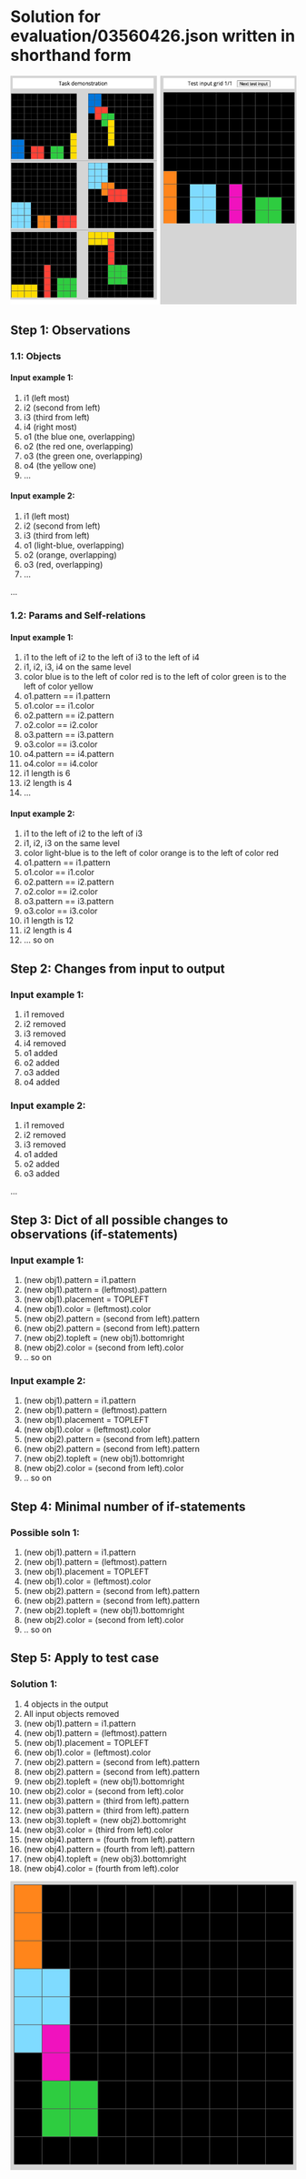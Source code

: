 # Solution for evaluation/03560426.json written in shorthand form

![problem screenshot](../../images/03560426-1.png)

## Step 1: Observations
### 1.1: Objects
#### Input example 1:
1. i1 (left most)
1. i2 (second from left)
1. i3 (third from left)
1. i4 (right most)
1. o1 (the blue one, overlapping)
1. o2 (the red one, overlapping)
1. o3 (the green one, overlapping)
1. o4 (the yellow one)
1. ...

#### Input example 2:
1. i1 (left most)
1. i2 (second from left)
1. i3 (third from left)
1. o1 (light-blue, overlapping)
1. o2 (orange, overlapping)
1. o3 (red, overlapping)
1. ...

...

### 1.2: Params and Self-relations
#### Input example 1:
1. i1 to the left of i2 to the left of i3 to the left of i4
1. i1, i2, i3, i4 on the same level
1. color blue is to the left of color red is to the left of color green is to the left of color yellow
1. o1.pattern == i1.pattern
1. o1.color == i1.color
1. o2.pattern == i2.pattern
1. o2.color == i2.color
1. o3.pattern == i3.pattern
1. o3.color == i3.color
1. o4.pattern == i4.pattern
1. o4.color == i4.color
1. i1 length is 6
1. i2 length is 4
1. ...
    
#### Input example 2:
1. i1 to the left of i2 to the left of i3
1. i1, i2, i3 on the same level
1. color light-blue is to the left of color orange is to the left of color red
1. o1.pattern == i1.pattern
1. o1.color == i1.color
1. o2.pattern == i2.pattern
1. o2.color == i2.color
1. o3.pattern == i3.pattern
1. o3.color == i3.color
1. i1 length is 12
1. i2 length is 4
1. ... so on



## Step 2: Changes from input to output
### Input example 1:
1. i1 removed
1. i2 removed
1. i3 removed
1. i4 removed
1. o1 added
1. o2 added
1. o3 added
1. o4 added
    
### Input example 2:
1. i1 removed
1. i2 removed
1. i3 removed
1. o1 added
1. o2 added
1. o3 added
    
...

##  Step 3: Dict of all possible changes to observations (if-statements)
### Input example 1:
1. (new obj1).pattern = i1.pattern
1. (new obj1).pattern = (leftmost).pattern
1. (new obj1).placement = TOPLEFT
1. (new obj1).color = (leftmost).color
1. (new obj2).pattern = (second from left).pattern
1. (new obj2).pattern = (second from left).pattern
1. (new obj2).topleft = (new obj1).bottomright
1. (new obj2).color = (second from left).color
1. .. so on

### Input example 2:
1. (new obj1).pattern = i1.pattern
1. (new obj1).pattern = (leftmost).pattern
1. (new obj1).placement = TOPLEFT
1. (new obj1).color = (leftmost).color
1. (new obj2).pattern = (second from left).pattern
1. (new obj2).pattern = (second from left).pattern
1. (new obj2).topleft = (new obj1).bottomright
1. (new obj2).color = (second from left).color
1. .. so on


##  Step 4: Minimal number of if-statements
### Possible soln 1:
1. (new obj1).pattern = i1.pattern
1. (new obj1).pattern = (leftmost).pattern
1. (new obj1).placement = TOPLEFT
1. (new obj1).color = (leftmost).color
1. (new obj2).pattern = (second from left).pattern
1. (new obj2).pattern = (second from left).pattern
1. (new obj2).topleft = (new obj1).bottomright
1. (new obj2).color = (second from left).color
1. .. so on



## Step 5: Apply to test case
### Solution 1:
1. 4 objects in the output
1. All input objects removed
1. (new obj1).pattern = i1.pattern
1. (new obj1).pattern = (leftmost).pattern
1. (new obj1).placement = TOPLEFT
1. (new obj1).color = (leftmost).color
1. (new obj2).pattern = (second from left).pattern
1. (new obj2).pattern = (second from left).pattern
1. (new obj2).topleft = (new obj1).bottomright
1. (new obj2).color = (second from left).color
1. (new obj3).pattern = (third from left).pattern
1. (new obj3).pattern = (third from left).pattern
1. (new obj3).topleft = (new obj2).bottomright
1. (new obj3).color = (third from left).color
1. (new obj4).pattern = (fourth from left).pattern
1. (new obj4).pattern = (fourth from left).pattern
1. (new obj4).topleft = (new obj3).bottomright
1. (new obj4).color = (fourth from left).color



![problem screenshot](../../images/03560426-2.png)
